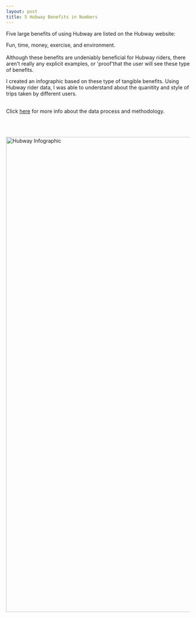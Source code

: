 ```yaml
---
layout: post
title: 5 Hubway Benefits in Numbers
---
```


Five large benefits of using Hubway are listed on the Hubway website: <br>

Fun, time, money, exercise, and environment. <br><br>Although these benefits are undeniably beneficial for Hubway riders, there aren't really any explicit examples, or 'proof'that the user will see these type of benefits. 


I created an infographic based on these type of tangible benefits. Using Hubway rider data, I was able to understand about the quanitity and style of trips taken by different users. 
<br><br>

Click <a href="http://www.github.com/laurenschroeder/hubway">here</a> for more info about the data process and methodology.

<br><br>

<img src="http://thumbnails-visually.netdna-ssl.com/hubway-infographic_58ebcb1da3b8c.png" alt='Hubway Infographic' style="width:600px;height:1300px;display: block;
    margin: 0 auto;">
